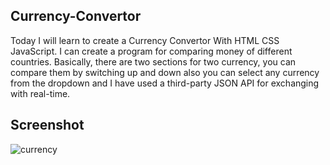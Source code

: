 ## Currency-Convertor

Today I will learn to create a Currency Convertor With HTML CSS JavaScript. I can create a program for comparing money of different countries.
Basically, there are two sections for two currency, you can compare them by switching up and down also you can select any currency from the dropdown and
I have used a third-party JSON API for exchanging with real-time.

## Screenshot

![currency](https://user-images.githubusercontent.com/67471717/116094775-71073d00-a6c5-11eb-9d76-0dbe20c452bf.PNG)
